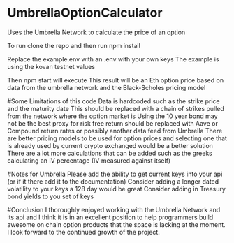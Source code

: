 # UmbrellaOptionCalculator
Uses the Umbrella Network to calculate the price of an option

To run clone the repo and then run npm install

Replace the example.env with an .env with your own keys
  The example is using the kovan testnet values

Then npm start will execute
  This result will be an Eth option price based on data from the umbrella network and the Black-Scholes pricing model
  
  
#Some Limitations of this code
    Data is hardcoded such as the strike price and the maturity date
      This should be replaced with a chain of strikes pulled from the network where the option market is
    Using the 10 year bond may not be the best proxy for risk free return should be replaced with Aave or Compound return rates or possibly another data feed from Umbrella
    There are better pricing models to be used for option prices and selecting one that is already used by current crypto exchanged would be a better solution
    There are a lot more calculations that can be added such as the greeks calculating an IV percentage (IV measured against itself)
    
#Notes for Umbrella
    Please add the ability to get current keys into your api (or if it there add it to the documentation)
    Consider adding a longer dated volatility to your keys a 128 day would be great
    Consider adding in Treasury bond yields to you set of keys
    
#Conclusion
    I thoroughly enjoyed working with the Umbrella Network and its api and I think it is in an excellent position to help programmers build awesome on chain option products that the space is lacking at the moment. I look forward to the continued growth of the project.   
  
